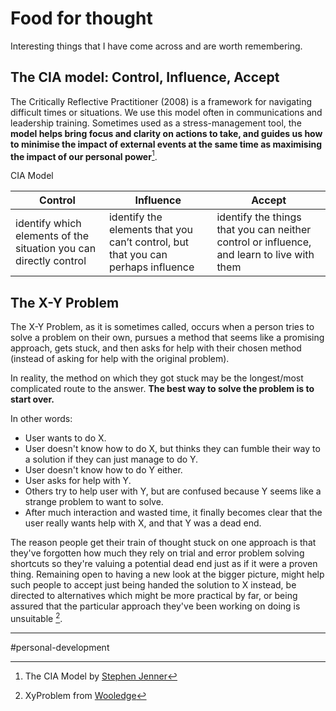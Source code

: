 # Food for thought

Interesting things that I have come across and are worth remembering.

## The CIA model: Control, Influence, Accept

The Critically Reflective Practitioner (2008) is a framework for navigating difficult times or situations. We use this model often in communications and leadership training. Sometimes used as a stress-management tool, the **model helps bring focus and clarity on actions to take, and guides us how to minimise the impact of external events at the same time as maximising the impact of our personal power**[^1].

CIA Model

| Control                                                           | Influence                                                                        | Accept                                                                                     |
| ----------------------------------------------------------------- | -------------------------------------------------------------------------------- | ------------------------------------------------------------------------------------------ |
| identify which elements of the situation you can directly control | identify the elements that you can’t control, but that you can perhaps influence | identify the things that you can neither control or influence, and learn to live with them |

## The X-Y Problem

The X-Y Problem, as it is sometimes called, occurs when a person tries to solve a problem on their own, pursues a method that seems like a promising approach, gets stuck, and then asks for help with their chosen method (instead of asking for help with the original problem).

In reality, the method on which they got stuck may be the longest/most complicated route to the answer. **The best way to solve the problem is to start over.**

In other words:

- User wants to do X.
- User doesn't know how to do X, but thinks they can fumble their way to a solution if they can just manage to do Y.
- User doesn't know how to do Y either.
- User asks for help with Y.
- Others try to help user with Y, but are confused because Y seems like a strange problem to want to solve.
- After much interaction and wasted time, it finally becomes clear that the user really wants help with X, and that Y was a dead end.

The reason people get their train of thought stuck on one approach is that they've forgotten how much they rely on trial and error problem solving shortcuts so they're valuing a potential dead end just as if it were a proven thing. Remaining open to having a new look at the bigger picture, might help such people to accept just being handed the solution to X instead, be directed to alternatives which might be more practical by far, or being assured that the particular approach they've been working on doing is unsuitable [^2].

---

#personal-development

[^1]: The CIA Model by [Stephen Jenner](https://www.targettraining.eu/cia-model/)
[^2]: XyProblem from [Wooledge](https://mywiki.wooledge.org/XyProblem)
